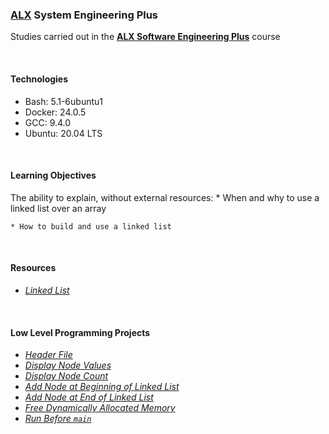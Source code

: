 ### [ALX](https://www.alxafrica.com/) System Engineering Plus

Studies carried out in the **[ALX Software Engineering Plus](https://www.alxafrica.com/software-engineering-plus/)** course

<br />

#### Technologies

* Bash:     5.1-6ubuntu1
* Docker:   24.0.5
* GCC:      9.4.0
* Ubuntu:   20.04 LTS

<br />

#### Learning Objectives

The ability to explain, without external resources:
    * When and why to use a linked list over an array

    * How to build and use a linked list

<br />

#### Resources

* _[Linked List](https://www.youtube.com/watch?v=udapt4FGY20)_

<br />

#### Low Level Programming Projects

* _[Header File](list.h)_
* _[Display Node Values](0-print_list.c)_
* _[Display Node Count](1-list_len.c)_
* _[Add Node at Beginning of Linked List](2-add_node.c)_
* _[Add Node at End of Linked List](3-add_node_end.c)_
* _[Free Dynamically Allocated Memory](4-free_list.c)_
* _[Run Before `main`](100-first.c)_

<br />

